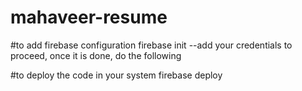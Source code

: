 # mahaveer-resume

#to add firebase configuration
firebase init
--add your credentials to  proceed, once it is done, do the following

#to deploy the code in your system
firebase deploy
